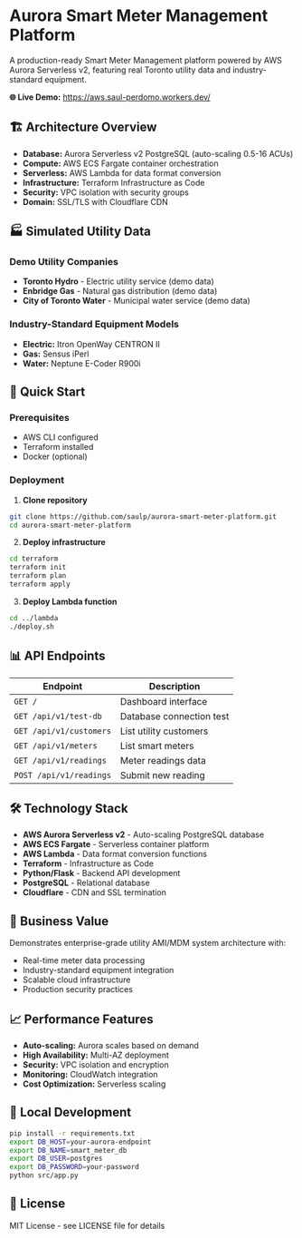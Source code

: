 # Aurora Smart Meter Management Platform

A production-ready Smart Meter Management platform powered by AWS Aurora Serverless v2, featuring real Toronto utility data and industry-standard equipment.

**🌐 Live Demo:** https://aws.saul-perdomo.workers.dev/

## 🏗️ Architecture Overview

- **Database:** Aurora Serverless v2 PostgreSQL (auto-scaling 0.5-16 ACUs)
- **Compute:** AWS ECS Fargate container orchestration
- **Serverless:** AWS Lambda for data format conversion
- **Infrastructure:** Terraform Infrastructure as Code
- **Security:** VPC isolation with security groups
- **Domain:** SSL/TLS with Cloudflare CDN

## 🏭 Simulated Utility Data

### Demo Utility Companies
- **Toronto Hydro** - Electric utility service (demo data)
- **Enbridge Gas** - Natural gas distribution (demo data)
- **City of Toronto Water** - Municipal water service (demo data)

### Industry-Standard Equipment Models
- **Electric:** Itron OpenWay CENTRON II
- **Gas:** Sensus iPerl
- **Water:** Neptune E-Coder R900i

## 🚀 Quick Start

### Prerequisites
- AWS CLI configured
- Terraform installed
- Docker (optional)

### Deployment

1. **Clone repository**
```bash
git clone https://github.com/saulp/aurora-smart-meter-platform.git
cd aurora-smart-meter-platform
```

2. **Deploy infrastructure**
```bash
cd terraform
terraform init
terraform plan
terraform apply
```

3. **Deploy Lambda function**
```bash
cd ../lambda
./deploy.sh
```

## 📊 API Endpoints

| Endpoint | Description |
|----------|-------------|
| `GET /` | Dashboard interface |
| `GET /api/v1/test-db` | Database connection test |
| `GET /api/v1/customers` | List utility customers |
| `GET /api/v1/meters` | List smart meters |
| `GET /api/v1/readings` | Meter readings data |
| `POST /api/v1/readings` | Submit new reading |

## 🛠️ Technology Stack

- **AWS Aurora Serverless v2** - Auto-scaling PostgreSQL database
- **AWS ECS Fargate** - Serverless container platform
- **AWS Lambda** - Data format conversion functions
- **Terraform** - Infrastructure as Code
- **Python/Flask** - Backend API development
- **PostgreSQL** - Relational database
- **Cloudflare** - CDN and SSL termination

## 🏢 Business Value

Demonstrates enterprise-grade utility AMI/MDM system architecture with:
- Real-time meter data processing
- Industry-standard equipment integration
- Scalable cloud infrastructure
- Production security practices

## 📈 Performance Features

- **Auto-scaling:** Aurora scales based on demand
- **High Availability:** Multi-AZ deployment
- **Security:** VPC isolation and encryption
- **Monitoring:** CloudWatch integration
- **Cost Optimization:** Serverless scaling

## 🔧 Local Development

```bash
pip install -r requirements.txt
export DB_HOST=your-aurora-endpoint
export DB_NAME=smart_meter_db
export DB_USER=postgres
export DB_PASSWORD=your-password
python src/app.py
```

## 📝 License

MIT License - see LICENSE file for details
